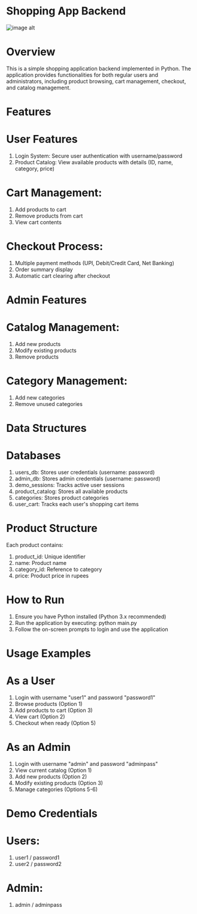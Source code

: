 
# Shopping App Backend
![image alt]()
#   Overview

This is a simple shopping application backend implemented in Python. The application provides functionalities for both regular users and administrators, including product browsing, cart management, checkout, and catalog management.

#   Features
#   User Features
1.  Login System: Secure user authentication with username/password
2.  Product Catalog: View available products with details (ID, name, category, price)
#   Cart Management:
1.  Add products to cart
2.  Remove products from cart 
3.  View cart contents
#   Checkout Process:
1.  Multiple payment methods (UPI, Debit/Credit Card, Net Banking)
2.  Order summary display
3.  Automatic cart clearing after checkout
#   Admin Features
#   Catalog Management:
1.  Add new products
2.  Modify existing products
3.  Remove products
#   Category Management:
1.  Add new categories
2.  Remove unused categories
#   Data Structures
#   Databases
1.  users_db: Stores user credentials (username: password)
2.  admin_db: Stores admin credentials (username: password)
3.  demo_sessions: Tracks active user sessions
4.  product_catalog: Stores all available products
5.  categories: Stores product categories
6.  user_cart: Tracks each user's shopping cart items
#   Product Structure
Each product contains:
1.  product_id: Unique identifier
2.  name: Product name
3.  category_id: Reference to category
4.  price: Product price in rupees
#   How to Run
1.  Ensure you have Python installed (Python 3.x recommended)
2.  Run the application by executing: python main.py
3.  Follow the on-screen prompts to login and use the application
#   Usage Examples
#   As a User
1.  Login with username "user1" and password "password1"
2.  Browse products (Option 1)
3.  Add products to cart (Option 3)
4.  View cart (Option 2)
5.  Checkout when ready (Option 5)
#   As an Admin
1.  Login with username "admin" and password "adminpass"
2.  View current catalog (Option 1)
3.  Add new products (Option 2)
4.  Modify existing products (Option 3)
5.  Manage categories (Options 5-6)
#   Demo Credentials
#   Users:
1.  user1 / password1
2.  user2 / password2
#   Admin:
1.  admin / adminpass





